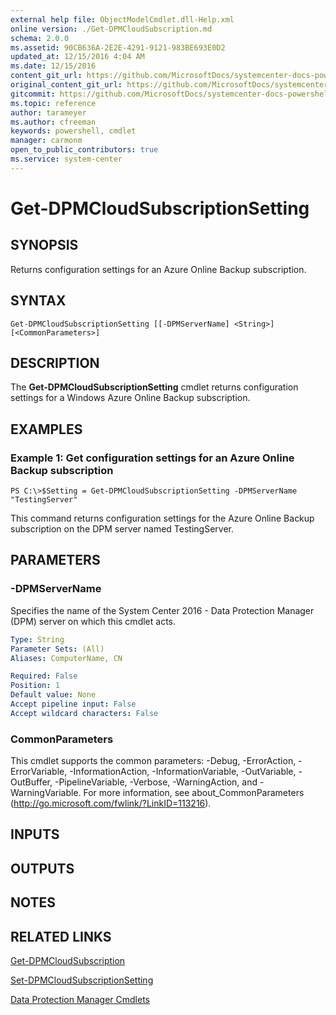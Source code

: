 ```yaml
---
external help file: ObjectModelCmdlet.dll-Help.xml
online version: ./Get-DPMCloudSubscription.md
schema: 2.0.0
ms.assetid: 90CB636A-2E2E-4291-9121-983BE693E0D2
updated_at: 12/15/2016 4:04 AM
ms.date: 12/15/2016
content_git_url: https://github.com/MicrosoftDocs/systemcenter-docs-powershell/blob/master/systemcenter-cmdlets/SystemCenter2016/DataProtectionManager/vlatest/Get-DPMCloudSubscriptionSetting.md
original_content_git_url: https://github.com/MicrosoftDocs/systemcenter-docs-powershell/blob/master/systemcenter-cmdlets/SystemCenter2016/DataProtectionManager/vlatest/Get-DPMCloudSubscriptionSetting.md
gitcommit: https://github.com/MicrosoftDocs/systemcenter-docs-powershell/blob/7df4508c7b907a214e6a8eca76037b06065ef078/systemcenter-cmdlets/SystemCenter2016/DataProtectionManager/vlatest/Get-DPMCloudSubscriptionSetting.md
ms.topic: reference
author: tarameyer
ms.author: cfreeman
keywords: powershell, cmdlet
manager: carmonm
open_to_public_contributors: true
ms.service: system-center
---
```


# Get-DPMCloudSubscriptionSetting

## SYNOPSIS
Returns configuration settings for an Azure Online Backup subscription.

## SYNTAX

```
Get-DPMCloudSubscriptionSetting [[-DPMServerName] <String>] [<CommonParameters>]
```

## DESCRIPTION
The **Get-DPMCloudSubscriptionSetting** cmdlet returns configuration settings for a Windows Azure Online Backup subscription.

## EXAMPLES

### Example 1: Get configuration settings for an Azure Online Backup subscription
```
PS C:\>$Setting = Get-DPMCloudSubscriptionSetting -DPMServerName "TestingServer"
```

This command returns configuration settings for the Azure Online Backup subscription on the DPM server named TestingServer.

## PARAMETERS

### -DPMServerName
Specifies the name of the System Center 2016 - Data Protection Manager (DPM) server on which this cmdlet acts.

```yaml
Type: String
Parameter Sets: (All)
Aliases: ComputerName, CN

Required: False
Position: 1
Default value: None
Accept pipeline input: False
Accept wildcard characters: False
```

### CommonParameters
This cmdlet supports the common parameters: -Debug, -ErrorAction, -ErrorVariable, -InformationAction, -InformationVariable, -OutVariable, -OutBuffer, -PipelineVariable, -Verbose, -WarningAction, and -WarningVariable. For more information, see about_CommonParameters (http://go.microsoft.com/fwlink/?LinkID=113216).

## INPUTS

## OUTPUTS

## NOTES

## RELATED LINKS

[Get-DPMCloudSubscription](xref:SystemCenter2016/DataProtectionManager/vlatest/Get-DPMCloudSubscription.md)

[Set-DPMCloudSubscriptionSetting](xref:SystemCenter2016/DataProtectionManager/vlatest/Set-DPMCloudSubscriptionSetting.md)

[Data Protection Manager Cmdlets](xref:SystemCenter2016/DataProtectionManager/vlatest/DataProtectionManager.md)

